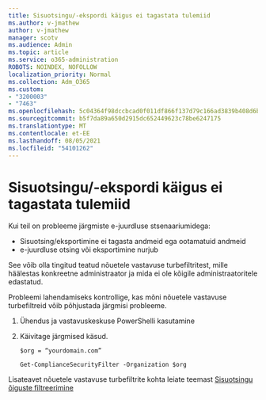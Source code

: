 ```yaml
---
title: Sisuotsingu/-ekspordi käigus ei tagastata tulemiid
ms.author: v-jmathew
author: v-jmathew
manager: scotv
ms.audience: Admin
ms.topic: article
ms.service: o365-administration
ROBOTS: NOINDEX, NOFOLLOW
localization_priority: Normal
ms.collection: Adm_O365
ms.custom:
- "3200003"
- "7463"
ms.openlocfilehash: 5c04364f98dccbcad0f011df866f137d79c166ad3839b408d6be447d50a87ac3
ms.sourcegitcommit: b5f7da89a650d2915dc652449623c78be6247175
ms.translationtype: MT
ms.contentlocale: et-EE
ms.lasthandoff: 08/05/2021
ms.locfileid: "54101262"
---
```

# <a name="no-results-returned-during-content-searchexport"></a>Sisuotsingu/-ekspordi käigus ei tagastata tulemiid

Kui teil on probleeme järgmiste e-juurdluse stsenaariumidega:

- Sisuotsing/eksportimine ei tagasta andmeid ega ootamatuid andmeid
- e-juurdluse otsing või eksportimine nurjub

See võib olla tingitud teatud nõuetele vastavuse turbefiltritest, mille häälestas konkreetne administraator ja mida ei ole kõigile administraatoritele edastatud.

Probleemi lahendamiseks kontrollige, kas mõni nõuetele vastavuse turbefiltreid võib põhjustada järgmisi probleeme.

1. Ühendus ja vastavuskeskuse PowerShelli kasutamine
2. Käivitage järgmised käsud.

    `$org = “yourdomain.com”`

    `Get-ComplianceSecurityFilter -Organization $org`

Lisateavet nõuetele vastavuse turbefiltrite kohta leiate teemast [Sisuotsingu õiguste filtreerimine](https://docs.microsoft.com/microsoft-365/compliance/permissions-filtering-for-content-search)
